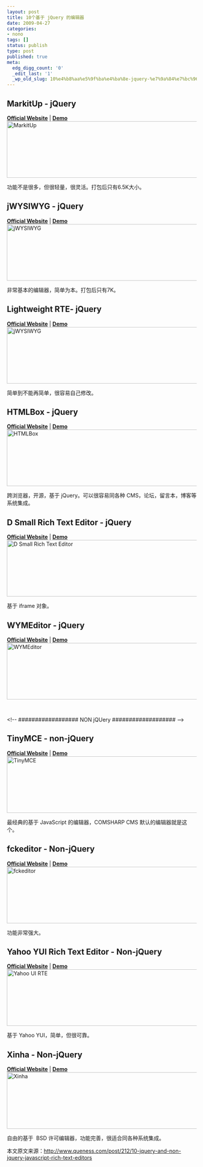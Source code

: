 ```yaml
---
layout: post
title: 10个基于 jQuery 的编辑器
date: 2009-04-27
categories:
- nono
tags: []
status: publish
type: post
published: true
meta:
  edg_digg_count: '0'
  _edit_last: '1'
  _wp_old_slug: 10%e4%b8%aa%e5%9f%ba%e4%ba%8e-jquery-%e7%9a%84%e7%bc%96%e8%be%91%e5%99%a8
---
```

<h2>MarkitUp - jQuery</h2>
<p><strong><a href="http://markitup.jaysalvat.com/home/" target="_blank" closure_hashcode_="531">Official Website</a></strong> | <strong><a href="http://markitup.jaysalvat.com/examples/" target="_blank" closure_hashcode_="532">Demo</a></strong><br />
<img height="150" alt="MarkitUp" src="http://www.queness.com/resources/images/richtexteditor/markitup.gif" width="600" /></p>
<p>功能不是很多，但很轻量，很灵活。打包后只有6.5K大小。</p>
<h2>jWYSIWYG - jQuery</h2>
<p><strong><a href="http://code.google.com/p/jwysiwyg/" target="_blank" closure_hashcode_="533">Official Website</a></strong> | <strong><a href="http://code.google.com/p/jwysiwyg/" target="_blank" closure_hashcode_="534">Demo</a></strong><br />
<img height="150" alt="jWYSIWYG" src="http://www.queness.com/resources/images/richtexteditor/jwysiwyg.gif" width="600" /></p>
<p>非常基本的编辑器，简单为本。打包后只有7K。</p>
<h2>Lightweight RTE- jQuery</h2>
<p><strong><a href="http://batiste.dosimple.ch/blog/posts/2007-09-11-1/rich-text-editor-jquery.html" target="_blank" closure_hashcode_="535">Official Website</a></strong> | <strong><a href="http://batiste.dosimple.ch/blog/posts/2007-09-11-1/rich-text-editor-jquery.html" target="_blank" closure_hashcode_="536">Demo</a></strong><br />
<img height="150" alt="jWYSIWYG" src="http://www.queness.com/resources/images/richtexteditor/lightweightrte.gif" width="600" /></p>
<p>简单到不能再简单，很容易自己修改。</p>
<h2>HTMLBox - jQuery</h2>
<p><strong><a href="http://remiya.com/cms/projects/jquery-plugins/htmlbox/" target="_blank" closure_hashcode_="537">Official Website</a></strong> | <strong><a href="http://remiya.com/cms/projects/jquery-plugins/htmlbox/demo_full.html" target="_blank" closure_hashcode_="538">Demo</a></strong><br />
<img height="150" alt="HTMLBox" src="http://www.queness.com/resources/images/richtexteditor/htmlbox.gif" width="600" /></p>
<p>跨浏览器，开源，基于 jQuery。可以很容易同各种 CMS，论坛，留言本，博客等系统集成。</p>
<h2>D Small Rich Text Editor - jQuery</h2>
<p><strong><a href="http://www.avidansoft.com/dsrte/index.php" target="_blank" closure_hashcode_="539">Official Website</a></strong> | <strong><a href="http://www.avidansoft.com/dsrte/index.php" target="_blank" closure_hashcode_="540">Demo</a></strong><br />
<img height="150" alt="D Small Rich Text Editor" src="http://www.queness.com/resources/images/richtexteditor/dsrte.gif" width="600" /></p>
<p>基于 iframe 对象。</p>
<h2>WYMEditor - jQuery</h2>
<p><strong><a href="http://www.wymeditor.org/demo/" target="_blank" closure_hashcode_="541">Official Website</a></strong> | <strong><a href="http://files.wymeditor.org/wymeditor/trunk/src/examples/13-silver-skin.html" target="_blank" closure_hashcode_="542">Demo</a></strong><br />
<img height="150" alt="WYMEditor" src="http://www.queness.com/resources/images/richtexteditor/wymeditor.gif" width="600" /></p>
<p>&nbsp;</p>
<p>&lt;!-- ################## NON jQUery ################### --&gt;</p>
<h2>TinyMCE - non-jQuery</h2>
<p><strong><a href="http://tinymce.moxiecode.com/" target="_blank" closure_hashcode_="543">Official Website</a></strong> | <strong><a href="http://tinymce.moxiecode.com/examples/full.php" target="_blank" closure_hashcode_="544">Demo</a></strong><br />
<img height="150" alt="TinyMCE" src="http://www.queness.com/resources/images/richtexteditor/tinymce.gif" width="600" /></p>
<p>最经典的基于 JavaScript&nbsp;的编辑器，COMSHARP CMS 默认的编辑器就是这个。</p>
<h2>fckeditor - Non-jQuery</h2>
<p><strong><a href="http://www.fckeditor.net/" target="_blank" closure_hashcode_="545">Official Website</a></strong> | <strong><a href="http://www.fckeditor.net/demo" target="_blank" closure_hashcode_="546">Demo</a></strong><br />
<img height="150" alt="fckeditor" src="http://www.queness.com/resources/images/richtexteditor/fckeditor.gif" width="600" /></p>
<p>功能非常强大。</p>
<h2>Yahoo YUI Rich Text Editor - Non-jQuery</h2>
<p><strong><a href="http://developer.yahoo.com/yui/editor/" target="_blank" closure_hashcode_="547">Official Website</a></strong> | <strong><a href="http://developer.yahoo.com/yui/editor/" target="_blank" closure_hashcode_="548">Demo</a></strong><br />
<img height="150" alt="Yahoo UI RTE" src="http://www.queness.com/resources/images/richtexteditor/yui.gif" width="600" /></p>
<p>基于 Yahoo YUI，简单，但很可靠。</p>
<h2>Xinha - Non-jQuery</h2>
<p><strong><a href="http://xinha.webfactional.com/" target="_blank" closure_hashcode_="549">Official Website</a></strong> | <strong><a href="http://xinha.webfactional.com/wiki/Examples" target="_blank" closure_hashcode_="550">Demo</a></strong><br />
<img height="150" alt="Xinha" src="http://www.queness.com/resources/images/richtexteditor/xinha.gif" width="600" /></p>
<p>自由的基于&nbsp; BSD 许可编辑器，功能完善，很适合同各种系统集成。</p>
<p>本文原文来源：<a href="http://www.queness.com/post/212/10-jquery-and-non-jquery-javascript-rich-text-editors" target="_blank" closure_hashcode_="551">http://www.queness.com/post/212/10-jquery-and-non-jquery-javascript-rich-text-editors</a></p>
